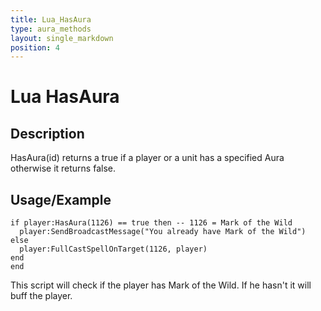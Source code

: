 ```yaml
---
title: Lua_HasAura
type: aura_methods
layout: single_markdown
position: 4
---
```


# Lua HasAura

## Description

HasAura(id) returns a true if a player or a unit has a specified Aura otherwise it returns false.

## Usage/Example

```
if player:HasAura(1126) == true then -- 1126 = Mark of the Wild
  player:SendBroadcastMessage("You already have Mark of the Wild")
else
  player:FullCastSpellOnTarget(1126, player)
end
end
```

This script will check if the player has Mark of the Wild. If he hasn't it will buff the player.
